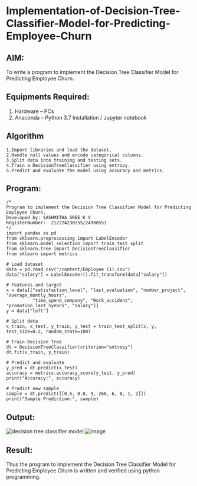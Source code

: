 # Implementation-of-Decision-Tree-Classifier-Model-for-Predicting-Employee-Churn

## AIM:
To write a program to implement the Decision Tree Classifier Model for Predicting Employee Churn.

## Equipments Required:
1. Hardware – PCs
2. Anaconda – Python 3.7 Installation / Jupyter notebook

## Algorithm
```
1.Import libraries and load the dataset.
2.Handle null values and encode categorical columns.
3.Split data into training and testing sets.
4.Train a DecisionTreeClassifier using entropy.
5.Predict and evaluate the model using accuracy and metrics.
```
## Program:
```
/*
Program to implement the Decision Tree Classifier Model for Predicting Employee Churn.
Developed by: SASHMITHA SREE K V 
RegisterNumber:  212224230255/24900551
*/
import pandas as pd
from sklearn.preprocessing import LabelEncoder
from sklearn.model_selection import train_test_split
from sklearn.tree import DecisionTreeClassifier
from sklearn import metrics

# Load dataset
data = pd.read_csv("/content/Employee (1).csv")
data["salary"] = LabelEncoder().fit_transform(data["salary"])

# Features and target
x = data[["satisfaction_level", "last_evaluation", "number_project", "average_montly_hours", 
          "time_spend_company", "Work_accident", "promotion_last_5years", "salary"]]
y = data["left"]

# Split data
x_train, x_test, y_train, y_test = train_test_split(x, y, test_size=0.2, random_state=100)

# Train Decision Tree
dt = DecisionTreeClassifier(criterion="entropy")
dt.fit(x_train, y_train)

# Predict and evaluate
y_pred = dt.predict(x_test)
accuracy = metrics.accuracy_score(y_test, y_pred)
print("Accuracy:", accuracy)

# Predict new sample
sample = dt.predict([[0.5, 0.8, 9, 260, 6, 0, 1, 2]])
print("Sample Prediction:", sample)
```

## Output:
![decision tree classifier model](sam.png)
![image](https://github.com/user-attachments/assets/2c31263a-e0b5-4b0c-9c7b-68779de650d5)


## Result:
Thus the program to implement the  Decision Tree Classifier Model for Predicting Employee Churn is written and verified using python programming.

